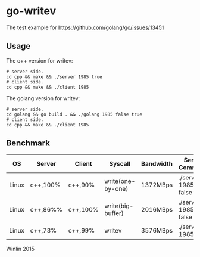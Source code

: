 # go-writev
The test example for https://github.com/golang/go/issues/13451

## Usage

The c++ version for writev:
```
# server side.
cd cpp && make && ./server 1985 true
# client side.
cd cpp && make && ./client 1985
```

The golang version for writev:
```
# server side.
cd golang && go build . && ./golang 1985 false true
# client side.
cd cpp && make && ./client 1985
```

## Benchmark

| OS | Server | Client | Syscall | Bandwidth | Server Command | 
| --- | ----- | ------ | ------- | --------- |  -----------  |
| Linux | c++,100% | c++,90% | write(one-by-one) | 1372MBps | ./server 1985 false true |
| Linux | c++,86%% | c++,100% | write(big-buffer) | 2016MBps | ./server 1985 false false |
| Linux | c++,73%  | c++,99% | writev        |  3576MBps | ./server 1985 true |


Winlin 2015
